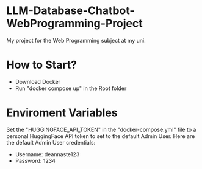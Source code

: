 # LLM-Database-Chatbot-WebProgramming-Project
My project for the Web Programming subject at my uni.

# How to Start?
- Download Docker
- Run "docker compose up" in the Root folder

# Enviroment Variables
Set the "HUGGINGFACE_API_TOKEN" in the "docker-compose.yml" file to a personal HuggingFace API token to set to the default Admin User.
Here are the default Admin User credentials:
- Username: deannaste123
- Password: 1234
